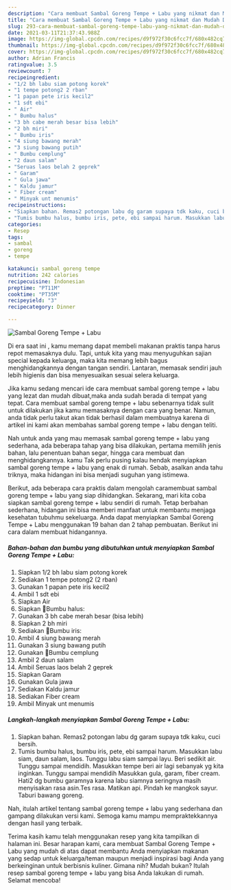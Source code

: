 ```yaml
---
description: "Cara membuat Sambal Goreng Tempe + Labu yang nikmat dan Mudah Dibuat"
title: "Cara membuat Sambal Goreng Tempe + Labu yang nikmat dan Mudah Dibuat"
slug: 293-cara-membuat-sambal-goreng-tempe-labu-yang-nikmat-dan-mudah-dibuat
date: 2021-03-11T21:37:43.988Z
image: https://img-global.cpcdn.com/recipes/d9f972f30c6fcc7f/680x482cq70/sambal-goreng-tempe-labu-foto-resep-utama.jpg
thumbnail: https://img-global.cpcdn.com/recipes/d9f972f30c6fcc7f/680x482cq70/sambal-goreng-tempe-labu-foto-resep-utama.jpg
cover: https://img-global.cpcdn.com/recipes/d9f972f30c6fcc7f/680x482cq70/sambal-goreng-tempe-labu-foto-resep-utama.jpg
author: Adrian Francis
ratingvalue: 3.5
reviewcount: 7
recipeingredient:
- "1/2 bh labu siam potong korek"
- "1 tempe potong2 2 rban"
- "1 papan pete iris kecil2"
- "1 sdt ebi"
- " Air"
- " Bumbu halus"
- "3 bh cabe merah besar bisa lebih"
- "2 bh miri"
- " Bumbu iris"
- "4 siung bawang merah"
- "3 siung bawang putih"
- " Bumbu cemplung"
- "2 daun salam"
- "Seruas laos belah 2 geprek"
- " Garam"
- " Gula jawa"
- " Kaldu jamur"
- " Fiber cream"
- " Minyak unt menumis"
recipeinstructions:
- "Siapkan bahan. Remas2 potongan labu dg garam supaya tdk kaku, cuci bersih."
- "Tumis bumbu halus, bumbu iris, pete, ebi sampai harum. Masukkan labu siam, daun salam, laos. Tunggu labu siam sampai layu. Beri sedikit air. Tunggu sampai mendidih. Masukkan tempe beri air lagi sebanyak yg kita inginkan. Tunggu sampai mendidih Masukkan gula, garam, fiber cream. Hati2 dg bumbu garamnya karena labu siamnya seringnya masih menyisakan rasa asin.Tes rasa. Matikan api. Pindah ke mangkok sayur. Taburi bawang goreng."
categories:
- Resep
tags:
- sambal
- goreng
- tempe

katakunci: sambal goreng tempe 
nutrition: 242 calories
recipecuisine: Indonesian
preptime: "PT11M"
cooktime: "PT35M"
recipeyield: "3"
recipecategory: Dinner

---
```



![Sambal Goreng Tempe + Labu](https://img-global.cpcdn.com/recipes/d9f972f30c6fcc7f/680x482cq70/sambal-goreng-tempe-labu-foto-resep-utama.jpg)

Di era  saat ini , kamu memang dapat membeli makanan praktis tanpa harus repot memasaknya dulu. Tapi, untuk kita yang mau menyuguhkan sajian special kepada keluarga, maka kita memang lebih bagus menghidangkannya dengan tangan sendiri. Lantaran, memasak sendiri jauh lebih higienis dan bisa menyesuaikan sesuai selera keluarga.

Jika kamu sedang mencari ide cara membuat sambal goreng tempe + labu yang lezat dan mudah dibuat,maka anda sudah berada di tempat yang tepat. Cara membuat sambal goreng tempe + labu  sebenarnya tidak sulit untuk dilakukan jika kamu memasaknya dengan cara yang benar. Namun, anda tidak perlu takut akan tidak berhasil dalam membuatnya 
karena di artikel ini kami akan membahas sambal goreng tempe + labu dengan teliti.  



Nah untuk anda yang mau memasak sambal goreng tempe + labu yang sederhana, ada beberapa tahap yang bisa dilakukan, pertama memilih jenis bahan, lalu penentuan bahan segar, hingga cara membuat dan menghidangkannya. kamu Tak perlu pusing kalau hendak menyiapkan sambal goreng tempe + labu yang enak di rumah. Sebab, asalkan anda  tahu triknya, maka hidangan ini bisa menjadi suguhan yang istimewa.

Berikut, ada beberapa cara praktis  dalam mengolah caramembuat sambal goreng tempe + labu yang siap dihidangkan. Sekarang, mari kita coba siapkan sambal goreng tempe + labu sendiri di rumah. Tetap berbahan sederhana, hidangan ini bisa memberi manfaat untuk membantu menjaga kesehatan tubuhmu sekeluarga. Anda dapat menyiapkan Sambal Goreng Tempe + Labu menggunakan 19 bahan dan 2 tahap pembuatan. Berikut ini cara dalam membuat hidangannya.

<!--inarticleads1-->

##### Bahan-bahan dan bumbu yang dibutuhkan untuk menyiapkan Sambal Goreng Tempe + Labu:

1. Siapkan 1/2 bh labu siam potong korek
1. Sediakan 1 tempe potong2 (2 rban)
1. Gunakan 1 papan pete iris kecil2
1. Ambil 1 sdt ebi
1. Siapkan  Air
1. Siapkan  🌸Bumbu halus:
1. Gunakan 3 bh cabe merah besar (bisa lebih)
1. Siapkan 2 bh miri
1. Sediakan  🌸Bumbu iris:
1. Ambil 4 siung bawang merah
1. Gunakan 3 siung bawang putih
1. Gunakan  🌸Bumbu cemplung
1. Ambil 2 daun salam
1. Ambil Seruas laos belah 2 geprek
1. Siapkan  Garam
1. Gunakan  Gula jawa
1. Sediakan  Kaldu jamur
1. Sediakan  Fiber cream
1. Ambil  Minyak unt menumis




<!--inarticleads2-->

##### Langkah-langkah menyiapkan Sambal Goreng Tempe + Labu:

1. Siapkan bahan. Remas2 potongan labu dg garam supaya tdk kaku, cuci bersih.
1. Tumis bumbu halus, bumbu iris, pete, ebi sampai harum. Masukkan labu siam, daun salam, laos. Tunggu labu siam sampai layu. Beri sedikit air. Tunggu sampai mendidih. Masukkan tempe beri air lagi sebanyak yg kita inginkan. Tunggu sampai mendidih Masukkan gula, garam, fiber cream. Hati2 dg bumbu garamnya karena labu siamnya seringnya masih menyisakan rasa asin.Tes rasa. Matikan api. Pindah ke mangkok sayur. Taburi bawang goreng.




Nah, itulah artikel tentang  sambal goreng tempe + labu  yang sederhana dan gampang dilakukan versi kami. Semoga kamu mampu mempraktekkannya dengan hasil yang terbaik. 

Terima kasih kamu telah menggunakan resep yang kita tampilkan di halaman ini. Besar harapan kami, cara membuat  Sambal Goreng Tempe + Labu yang mudah di atas dapat membantu Anda menyiapkan makanan yang sedap untuk keluarga/teman maupun menjadi inspirasi bagi Anda yang berkeinginan untuk berbisnis kuliner. Gimana nih? Mudah bukan? Itulah resep sambal goreng tempe + labu yang bisa Anda lakukan di rumah. Selamat mencoba!

